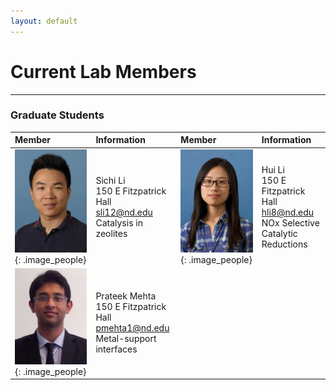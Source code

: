 ```yaml
---
layout: default
---
```

# Current Lab Members

* * *
### Graduate Students

| Member | Information | Member | Information|
|:------------ |:------------|:---------------------|:------------------------|
|![](/group_data/people_photos/sli12.jpg){: .image_people}|Sichi Li<br/>150 E Fitzpatrick Hall<br/>[sli12@nd.edu](mailto:sli12@nd.edu) <br/>Catalysis in zeolites |![](/group_data/people_photos/hli8.jpeg){: .image_people}|Hui Li<br/>150 E Fitzpatrick Hall<br/>[hli8@nd.edu](mailto:hli8@nd.edu)<br/>NOx Selective Catalytic Reductions|
|![](/group_data/people_photos/pmehta1.jpg){: .image_people}| Prateek Mehta<br/>150 E Fitzpatrick Hall<br/>[pmehta1@nd.edu](mailto:pmehta1@nd.edu)  <br/>Metal-support interfaces|
